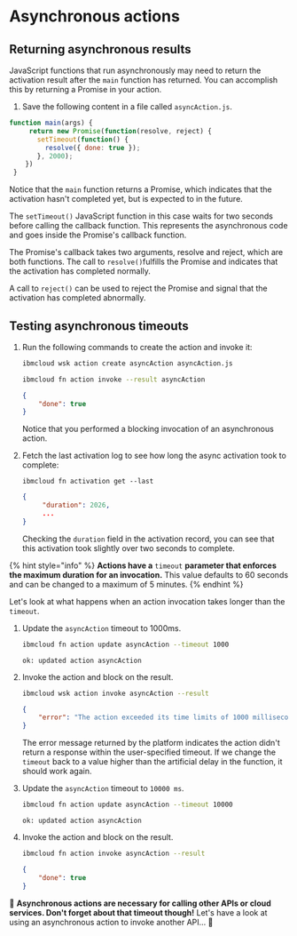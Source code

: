 <!--
#
# Licensed to the Apache Software Foundation (ASF) under one or more
# contributor license agreements.  See the NOTICE file distributed with
# this work for additional information regarding copyright ownership.
# The ASF licenses this file to You under the Apache License, Version 2.0
# (the "License"); you may not use this file except in compliance with
# the License.  You may obtain a copy of the License at
#
#     http://www.apache.org/licenses/LICENSE-2.0
#
# Unless required by applicable law or agreed to in writing, software
# distributed under the License is distributed on an "AS IS" BASIS,
# WITHOUT WARRANTIES OR CONDITIONS OF ANY KIND, either express or implied.
# See the License for the specific language governing permissions and
# limitations under the License.
#
-->

# Asynchronous actions

## Returning asynchronous results

JavaScript functions that run asynchronously may need to return the activation result after the `main` function has returned. You can accomplish this by returning a Promise in your action.

1. Save the following content in a file called `asyncAction.js`.

```javascript
function main(args) {
     return new Promise(function(resolve, reject) {
       setTimeout(function() {
         resolve({ done: true });
       }, 2000);
    })
 }
```

Notice that the `main` function returns a Promise, which indicates that the activation hasn't completed yet, but is expected to in the future.

The `setTimeout()` JavaScript function in this case waits for two seconds before calling the callback function. This represents the asynchronous code and goes inside the Promise's callback function.

The Promise's callback takes two arguments, resolve and reject, which are both functions. The call to `resolve()`fulfills the Promise and indicates that the activation has completed normally.

A call to `reject()` can be used to reject the Promise and signal that the activation has completed abnormally.

## Testing asynchronous timeouts

1. Run the following commands to create the action and invoke it:

   ```bash
   ibmcloud wsk action create asyncAction asyncAction.js
   ```

   ```bash
   ibmcloud fn action invoke --result asyncAction
   ```

   ```json
   {
       "done": true
   }
   ```

   Notice that you performed a blocking invocation of an asynchronous action.

2. Fetch the last activation log to see how long the async activation took to complete:

   ```text
   ibmcloud fn activation get --last
   ```

   ```json
   {
        "duration": 2026,
        ...
   }
   ```

   Checking the `duration` field in the activation record, you can see that this activation took slightly over two seconds to complete.

{% hint style="info" %}
**Actions have a** `timeout` **parameter that enforces the maximum duration for an invocation.** This value defaults to 60 seconds and can be changed to a maximum of 5 minutes.
{% endhint %}

Let's look at what happens when an action invocation takes longer than the `timeout`.

1. Update the `asyncAction` timeout to 1000ms.

   ```bash
   ibmcloud fn action update asyncAction --timeout 1000
   ```

   ```text
   ok: updated action asyncAction
   ```

2. Invoke the action and block on the result.

   ```bash
   ibmcloud wsk action invoke asyncAction --result
   ```

   ```json
   {
       "error": "The action exceeded its time limits of 1000 milliseconds."
   }
   ```

   The error message returned by the platform indicates the action didn't return a response within the user-specified timeout. If we change the `timeout` back to a value higher than the artificial delay in the function, it should work again.

3. Update the `asyncAction` timeout to `10000 ms`.

   ```bash
   ibmcloud fn action update asyncAction --timeout 10000
   ```

   ```text
   ok: updated action asyncAction
   ```

4. Invoke the action and block on the result.

   ```bash
   ibmcloud fn action invoke asyncAction --result
   ```

   ```json
   {
       "done": true
   }
   ```

🎉 **Asynchronous actions are necessary for calling other APIs or cloud services. Don't forget about that timeout though!** Let's have a look at using an asynchronous action to invoke another API… 🎉
